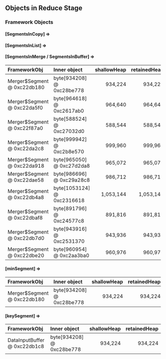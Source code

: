 ## Objects in Reduce Stage

### Framework Objects

#### [SegmentsInCopy] => 


#### [SegmentsInList] => 


#### [SegmentsInMerge / SegmentsInBuffer] => 

| FrameworkObj 	| Inner object 	| shallowHeap 	| retainedHeap 	| TaskId 	|
| :----------- | :----------- | -----------: | -----------: | -----------: |
| Merger$Segment @ 0xc22db180	| byte[934208] @ 0xc28be778	| 934,224	| 934,224	|-1	|
| Merger$Segment @ 0xc22da5f0	| byte[964618] @ 0xc2617ab0	| 964,640	| 964,640	|-1	|
| Merger$Segment @ 0xc22f87a0	| byte[588524] @ 0xc27032d0	| 588,544	| 588,544	|-1	|
| Merger$Segment @ 0xc22da2c8	| byte[999942] @ 0xc2b8e570	| 999,960	| 999,960	|-1	|
| Merger$Segment @ 0xc22da918	| byte[965050] @ 0xc27d2da8	| 965,072	| 965,072	|-1	|
| Merger$Segment @ 0xc22dae58	| byte[986696] @ 0xc29a28c8	| 986,712	| 986,712	|-1	|
| Merger$Segment @ 0xc22db4a8	| byte[1053124] @ 0xc2316618	| 1,053,144	| 1,053,144	|-1	|
| Merger$Segment @ 0xc22dbaf8	| byte[891796] @ 0xc24577c8	| 891,816	| 891,816	|-1	|
| Merger$Segment @ 0xc22db7d0	| byte[943916] @ 0xc2531370	| 943,936	| 943,936	|-1	|
| Merger$Segment @ 0xc22dbe20	| byte[960954] @ 0xc2aa3ba0	| 960,976	| 960,976	|-1	|


#### [minSegment] => 

| FrameworkObj 	| Inner object 	| shallowHeap 	| retainedHeap 	| TaskId 	|
| :----------- | :----------- | -----------: | -----------: |-----------: |
| Merger$Segment @ 0xc22db180	| byte[934208] @ 0xc28be778	| 934,224	| 934,224	|-1	|


#### [keySegment] => 

| FrameworkObj 	| Inner object 	| shallowHeap 	| retainedHeap 	|
| :----------- | :----------- | -----------: | -----------: |
| DataInputBuffer @ 0xc22db1c8	| byte[934208] @ 0xc28be778	| 934,224	| 934,224	|


